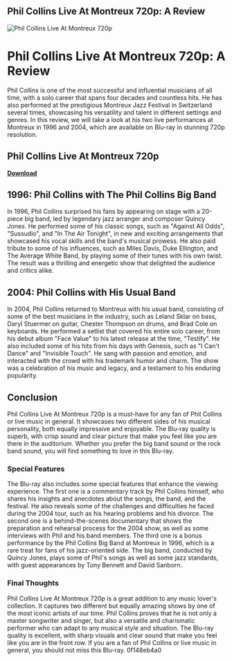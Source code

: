 ## Phil Collins Live At Montreux 720p: A Review

 
![Phil Collins Live At Montreux 720p](https://cdn.adrise.tv/tubitv-assets/img/tubi_open-graph-512x512.png)

 
# Phil Collins Live At Montreux 720p: A Review
 
Phil Collins is one of the most successful and influential musicians of all time, with a solo career that spans four decades and countless hits. He has also performed at the prestigious Montreux Jazz Festival in Switzerland several times, showcasing his versatility and talent in different settings and genres. In this review, we will take a look at his two live performances at Montreux in 1996 and 2004, which are available on Blu-ray in stunning 720p resolution.
 
## Phil Collins Live At Montreux 720p


[**Download**](https://www.google.com/url?q=https%3A%2F%2Furluss.com%2F2tKFTk&sa=D&sntz=1&usg=AOvVaw0OT6Ry6Yg7W-fMYsedVAVU)

 
## 1996: Phil Collins with The Phil Collins Big Band
 
In 1996, Phil Collins surprised his fans by appearing on stage with a 20-piece big band, led by legendary jazz arranger and composer Quincy Jones. He performed some of his classic songs, such as "Against All Odds", "Sussudio", and "In The Air Tonight", in new and exciting arrangements that showcased his vocal skills and the band's musical prowess. He also paid tribute to some of his influences, such as Miles Davis, Duke Ellington, and The Average White Band, by playing some of their tunes with his own twist. The result was a thrilling and energetic show that delighted the audience and critics alike.
 
## 2004: Phil Collins with His Usual Band
 
In 2004, Phil Collins returned to Montreux with his usual band, consisting of some of the best musicians in the industry, such as Leland Sklar on bass, Daryl Stuermer on guitar, Chester Thompson on drums, and Brad Cole on keyboards. He performed a setlist that covered his entire solo career, from his debut album "Face Value" to his latest release at the time, "Testify". He also included some of his hits from his days with Genesis, such as "I Can't Dance" and "Invisible Touch". He sang with passion and emotion, and interacted with the crowd with his trademark humor and charm. The show was a celebration of his music and legacy, and a testament to his enduring popularity.
 
## Conclusion
 
Phil Collins Live At Montreux 720p is a must-have for any fan of Phil Collins or live music in general. It showcases two different sides of his musical personality, both equally impressive and enjoyable. The Blu-ray quality is superb, with crisp sound and clear picture that make you feel like you are there in the auditorium. Whether you prefer the big band sound or the rock band sound, you will find something to love in this Blu-ray.
  
### Special Features
 
The Blu-ray also includes some special features that enhance the viewing experience. The first one is a commentary track by Phil Collins himself, who shares his insights and anecdotes about the songs, the band, and the festival. He also reveals some of the challenges and difficulties he faced during the 2004 tour, such as his hearing problems and his divorce. The second one is a behind-the-scenes documentary that shows the preparation and rehearsal process for the 2004 show, as well as some interviews with Phil and his band members. The third one is a bonus performance by the Phil Collins Big Band at Montreux in 1996, which is a rare treat for fans of his jazz-oriented side. The big band, conducted by Quincy Jones, plays some of Phil's songs as well as some jazz standards, with guest appearances by Tony Bennett and David Sanborn.
 
### Final Thoughts
 
Phil Collins Live At Montreux 720p is a great addition to any music lover's collection. It captures two different but equally amazing shows by one of the most iconic artists of our time. Phil Collins proves that he is not only a master songwriter and singer, but also a versatile and charismatic performer who can adapt to any musical style and situation. The Blu-ray quality is excellent, with sharp visuals and clear sound that make you feel like you are in the front row. If you are a fan of Phil Collins or live music in general, you should not miss this Blu-ray.
 0f148eb4a0
